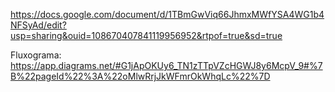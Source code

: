 https://docs.google.com/document/d/1TBmGwViq66JhmxMWfYSA4WG1b4NFSyAd/edit?usp=sharing&ouid=108670407841119956952&rtpof=true&sd=true

Fluxograma: https://app.diagrams.net/#G1jApOKUy6_TN1zTTpVZcHGWJ8y6McpV_9#%7B%22pageId%22%3A%22oMlwRrjJkWFmrOkWhqLc%22%7D
